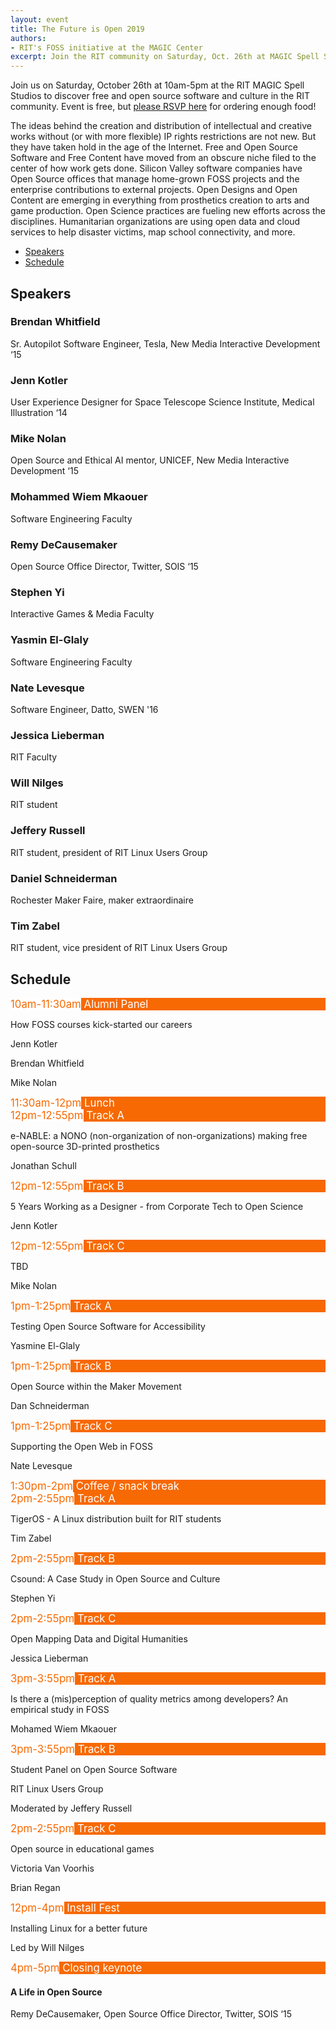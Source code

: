 ```yaml
---
layout: event
title: The Future is Open 2019
authors:
- RIT's FOSS initiative at the MAGIC Center
excerpt: Join the RIT community on Saturday, Oct. 26th at MAGIC Spell Studios to discover free and open source software and culture in Rochester.
---
```


Join us on Saturday, October 26th at 10am-5pm at the RIT MAGIC Spell Studios to discover free and open source software and culture in the RIT community.
Event is free, but [please RSVP here](https://www.eventbrite.co.uk/e/the-future-is-open-2019-tickets-75016553531) for ordering enough food!

The ideas behind the creation and distribution of intellectual and creative works without (or with more flexible) IP rights restrictions are not new.
But they have taken hold in the age of the Internet.
Free and Open Source Software and Free Content have moved from an obscure niche filed to the center of how work gets done.
Silicon Valley software companies have Open Source offices that manage home-grown FOSS projects and the enterprise contributions to external projects.
Open Designs and Open Content are emerging in everything from prosthetics creation to arts and game production.
Open Science practices are fueling new efforts across the disciplines.
Humanitarian organizations are using open data and cloud services to help disaster victims, map school connectivity, and more.

<ul class="nav nav-tabs mb-3" id="futureIsOpenTab" role="tablist">
    <li class="nav-item">
        <a class="nav-link active" id="speakers-tab" data-toggle="tab" href="#speakers" role="tab" aria-controls="speakers" aria-selected="true">Speakers</a>
    </li>
    <li class="nav-item">
        <a class="nav-link" id="schedule-tab" data-toggle="tab" href="#schedule" role="tab" aria-controls="schedule" aria-selected="false">Schedule</a>
    </li>
    <!--<li class="nav-item">
        <a class="nav-link" id="photos-tab" data-toggle="tab" href="#photos" role="tab" aria-controls="photos" aria-selected="false">Photos</a>
    </li>-->
</ul>
<div class="tab-content" id="futureIsOpenTabContent">
    <div class="tab-pane fade show active" id="speakers" role="tabpanel" aria-labelledby="speakers-tab">
        <h2>Speakers</h2>
        <div class="row">
            <div class="col-12 col-md-4 p-2">
                <div class="card">
                    <div class="card-body">
                        <h3 class="card-title">Brendan Whitfield</h3>
                        <p class="card-text">Sr. Autopilot Software Engineer, Tesla, New Media Interactive Development ‘15</p>
                    </div>
                </div>
            </div>
            <div class="col-12 col-md-4 p-2">
                <div class="card">
                    <div class="card-body">
                        <h3 class="card-title">Jenn Kotler</h3>
                        <p class="card-text">User Experience Designer for Space Telescope Science Institute, Medical Illustration ‘14</p>
                    </div>
                </div>
            </div>
            <div class="col-12 col-md-4 p-2">
                <div class="card">
                    <div class="card-body">
                        <h3 class="card-title">Mike Nolan</h3>
                        <p class="card-text">Open Source and Ethical AI mentor, UNICEF, New Media Interactive Development ‘15</p>
                    </div>
                </div>
            </div>
            <div class="col-12 col-md-4 p-2">
                <div class="card">
                    <div class="card-body">
                        <h3 class="card-title">Mohammed Wiem Mkaouer</h3>
                        <p class="card-text">Software Engineering Faculty</p>
                    </div>
                </div>
            </div>
            <div class="col-12 col-md-4 p-2">
                <div class="card">
                    <div class="card-body">
                        <h3 class="card-title">Remy DeCausemaker</h3>
                        <p class="card-text">Open Source Office Director, Twitter, SOIS ‘15</p>
                    </div>
                </div>
            </div>
            <div class="col-12 col-md-4 p-2">
                <div class="card">
                    <div class="card-body">
                        <h3 class="card-title">Stephen Yi</h3>
                        <p class="card-text">Interactive Games & Media Faculty</p>
                    </div>
                </div>
            </div>
            <div class="col-12 col-md-4 p-2">
                <div class="card">
                    <div class="card-body">
                        <h3 class="card-title">Yasmin El-Glaly</h3>
                        <p class="card-text">Software Engineering Faculty</p>
                    </div>
                </div>
            </div>
            <div class="col-12 col-md-4 p-2">
                <div class="card">
                    <div class="card-body">
                        <h3 class="card-title">Nate Levesque</h3>
                        <p class="card-text">Software Engineer, Datto, SWEN '16</p>
                    </div>
                </div>
            </div>
            <div class="col-12 col-md-4 p-2">
                <div class="card">
                    <div class="card-body">
                        <h3 class="card-title">Jessica Lieberman</h3>
                        <p class="card-text">RIT Faculty</p>
                    </div>
                </div>
            </div>
            <div class="col-12 col-md-4 p-2">
                <div class="card">
                    <div class="card-body">
                        <h3 class="card-title">Will Nilges</h3>
                        <p class="card-text">RIT student</p>
                    </div>
                </div>
            </div>
            <div class="col-12 col-md-4 p-2">
                <div class="card">
                    <div class="card-body">
                        <h3 class="card-title">Jeffery Russell</h3>
                        <p class="card-text">RIT student, president of RIT Linux Users Group</p>
                    </div>
                </div>
            </div>
            <div class="col-12 col-md-4 p-2">
                <div class="card">
                    <div class="card-body">
                        <h3 class="card-title">Daniel Schneiderman</h3>
                        <p class="card-text">Rochester Maker Faire, maker extraordinaire</p>
                    </div>
                </div>
            </div>
            <div class="col-12 col-md-4 p-2">
                <div class="card">
                    <div class="card-body">
                        <h3 class="card-title">Tim Zabel</h3>
                        <p class="card-text">RIT student, vice president of RIT Linux Users Group</p>
                    </div>
                </div>
            </div>
        </div>
    </div>
    <div class="tab-pane fade" id="schedule" role="tabpanel" aria-labelledby="schedule-tab">
        <h2>Schedule</h2>
        <div class="card mb-4">
            <div class="card-header" style="background-color:#F76902;color:white;font-size:larger;">
                <span class="badge" style="background-color:white;color:#F76902;">10am-11:30am</span>
                Alumni Panel
            </div>
            <div class="card-body">
                <p class="card-text">How FOSS courses kick-started our careers</p>
            </div>
            <div class="list-group list-group-flush">
                <div class="list-group-item">
                    <p class="mb-0">Jenn Kotler</p>
                </div>
                <div class="list-group-item">
                    <p class="mb-0">Brendan Whitfield</p>
                </div>
                <div class="list-group-item">
                    <p class="mb-0">Mike Nolan</p>
                </div>
            </div>
        <div class="card mb-4">
            <div class="card-header" style="background-color:#F76902;color:white;font-size:larger;">
                <span class="badge" style="background-color:white;color:#F76902;">11:30am-12pm</span>
                Lunch
            </div>
        </div>
        <div class="card mb-4">
            <div class="card-header" style="background-color:#F76902;color:white;font-size:larger;">
                <span class="badge" style="background-color:white;color:#F76902;">12pm-12:55pm</span>
                Track A
            </div>
            <div class="card-body">
                <p class="card-text">e-NABLE: a NONO (non-organization of non-organizations) making free open-source 3D-printed prosthetics</p>
            </div>
            <div class="list-group list-group-flush">
                <div class="list-group-item">
                    <p class="mb-0">Jonathan Schull</p>
                </div>
            </div>
        </div>
        <div class="card mb-4">
            <div class="card-header" style="background-color:#F76902;color:white;font-size:larger;">
                <span class="badge" style="background-color:white;color:#F76902;">12pm-12:55pm</span>
                Track B
            </div>
            <div class="card-body">
                <p class="card-text">5 Years Working as a Designer - from Corporate Tech to Open Science</p>
            </div>
            <div class="list-group list-group-flush">
                <div class="list-group-item">
                    <p class="mb-0">Jenn Kotler</p>
                </div>
            </div>
        </div>
        <div class="card mb-4">
            <div class="card-header" style="background-color:#F76902;color:white;font-size:larger;">
                <span class="badge" style="background-color:white;color:#F76902;">12pm-12:55pm</span>
                Track C
            </div>
            <div class="card-body">
                <p class="card-text">TBD</p>
            </div>
            <div class="list-group list-group-flush">
                <div class="list-group-item">
                    <p class="mb-0">Mike Nolan</p>
                </div>
            </div>
        </div>
        <div class="card mb-4">
            <div class="card-header" style="background-color:#F76902;color:white;font-size:larger;">
                <span class="badge" style="background-color:white;color:#F76902;">1pm-1:25pm</span>
                Track A
            </div>
            <div class="card-body">
                <p class="card-text">Testing Open Source Software for Accessibility</p>
            </div>
            <div class="list-group list-group-flush">
                <div class="list-group-item">
                    <p class="mb-0">Yasmine El-Glaly</p>
                </div>
            </div>
        </div>
        <div class="card mb-4">
            <div class="card-header" style="background-color:#F76902;color:white;font-size:larger;">
                <span class="badge" style="background-color:white;color:#F76902;">1pm-1:25pm</span>
                Track B
            </div>
            <div class="card-body">
                <p class="card-text">Open Source within the Maker Movement</p>
            </div>
            <div class="list-group list-group-flush">
                <div class="list-group-item">
                    <p class="mb-0">Dan Schneiderman</p>
                </div>
            </div>
        </div>
        <div class="card mb-4">
            <div class="card-header" style="background-color:#F76902;color:white;font-size:larger;">
                <span class="badge" style="background-color:white;color:#F76902;">1pm-1:25pm</span>
                Track C
            </div>
            <div class="card-body">
                <p class="card-text">Supporting the Open Web in FOSS</p>
            </div>
            <div class="list-group list-group-flush">
                <div class="list-group-item">
                    <p class="mb-0">Nate Levesque</p>
                </div>
            </div>
        </div>
        <div class="card mb-4">
            <div class="card-header" style="background-color:#F76902;color:white;font-size:larger;">
                <span class="badge" style="background-color:white;color:#F76902;">1:30pm-2pm</span>
                Coffee / snack break
            </div>
        </div>
        <div class="card mb-4">
            <div class="card-header" style="background-color:#F76902;color:white;font-size:larger;">
                <span class="badge" style="background-color:white;color:#F76902;">2pm-2:55pm</span>
                Track A
            </div>
            <div class="card-body">
                <p class="card-text">TigerOS - A Linux distribution built for RIT students</p>
            </div>
            <div class="list-group list-group-flush">
                <div class="list-group-item">
                    <p class="mb-0">Tim Zabel</p>
                </div>
            </div>
        </div>
        <div class="card mb-4">
            <div class="card-header" style="background-color:#F76902;color:white;font-size:larger;">
                <span class="badge" style="background-color:white;color:#F76902;">2pm-2:55pm</span>
                Track B
            </div>
            <div class="card-body">
                <p class="card-text">Csound: A Case Study in Open Source and Culture</p>
            </div>
            <div class="list-group list-group-flush">
                <div class="list-group-item">
                    <p class="mb-0">Stephen Yi</p>
                </div>
            </div>
        </div>
        <div class="card mb-4">
            <div class="card-header" style="background-color:#F76902;color:white;font-size:larger;">
                <span class="badge" style="background-color:white;color:#F76902;">2pm-2:55pm</span>
                Track C
            </div>
            <div class="card-body">
                <p class="card-text">Open Mapping Data and Digital Humanities</p>
            </div>
            <div class="list-group list-group-flush">
                <div class="list-group-item">
                    <p class="mb-0">Jessica Lieberman</p>
                </div>
            </div>
        </div>
        <div class="card mb-4">
            <div class="card-header" style="background-color:#F76902;color:white;font-size:larger;">
                <span class="badge" style="background-color:white;color:#F76902;">3pm-3:55pm</span>
                Track A
            </div>
            <div class="card-body">
                <p class="card-text">Is there a (mis)perception of quality metrics among developers? An empirical study in FOSS</p>
            </div>
            <div class="list-group list-group-flush">
                <div class="list-group-item">
                    <p class="mb-0">Mohamed Wiem Mkaouer</p>
                </div>
            </div>
        </div>
        <div class="card mb-4">
            <div class="card-header" style="background-color:#F76902;color:white;font-size:larger;">
                <span class="badge" style="background-color:white;color:#F76902;">3pm-3:55pm</span>
                Track B
            </div>
            <div class="card-body">
                <p class="card-text">Student Panel on Open Source Software</p>
            </div>
            <div class="list-group list-group-flush">
                <div class="list-group-item">
                    <p class="mb-0">RIT Linux Users Group</p>
                </div>
            </div>
            <div class="list-group list-group-flush">
                <div class="list-group-item">
                    <p class="mb-0">Moderated by Jeffery Russell</p>
                </div>
            </div>
        </div>
        <div class="card mb-4">
            <div class="card-header" style="background-color:#F76902;color:white;font-size:larger;">
                <span class="badge" style="background-color:white;color:#F76902;">2pm-2:55pm</span>
                Track C
            </div>
            <div class="card-body">
                <p class="card-text">Open source in educational games</p>
            </div>
            <div class="list-group list-group-flush">
                <div class="list-group-item">
                    <p class="mb-0">Victoria Van Voorhis</p>
                </div>
            </div>
            <div class="list-group list-group-flush">
                <div class="list-group-item">
                    <p class="mb-0">Brian Regan</p>
                </div>
            </div>
        </div>
        <div class="card mb-4">
            <div class="card-header" style="background-color:#F76902;color:white;font-size:larger;">
                <span class="badge" style="background-color:white;color:#F76902;">12pm-4pm</span>
                Install Fest
            </div>
            <div class="card-body">
                <p class="card-text">Installing Linux for a better future</p>
            </div>
            <div class="list-group list-group-flush">
                <div class="list-group-item">
                    <p class="mb-0">Led by Will Nilges</p>
                </div>
            </div>
        </div>
        <div class="card mb-4">
            <div class="card-header" style="background-color:#F76902;color:white;font-size:larger;">
                <span class="badge" style="background-color:white;color:#F76902;">4pm-5pm</span>
                Closing keynote
            </div>
            <div class="card-body">
                <h4 class="card-title">A Life in Open Source</h4>
                <p class="card-text">Remy DeCausemaker, Open Source Office Director, Twitter, SOIS ‘15</p>
            </div>
        </div>
    </div>
    <!--<div class="tab-pane fade" id="photos" role="tabpanel" aria-labelledby="photos-tab">
        <h2>Photos</h2>
        {% include content-blocks/gallery.html %}
    </div>-->
</div>
